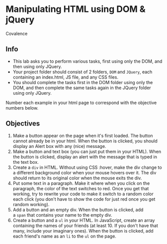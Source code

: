Manipulating HTML using DOM & jQuery
====================================

Covalence

Info
----

-   This lab asks you to perform various tasks, first using only the DOM, and then using only JQuery.
-   Your project folder should consist of 2 folders, `DOM` and `JQuery`, each containing an index.html, JS file, and any CSS files.
-   You should complete the tasks first in the DOM folder using only the DOM, and then complete the same tasks again in the JQuery folder using only JQuery.

Number each example in your html page to correspond with the objective numbers below.

Objectives
----------

1.  Make a button appear on the page when it's first loaded. The button cannot already be in your html. When the button is clicked, you should display an Alert box with any (nice) message.
2.  Make a button and text box (you can just put them in your HTML). When the button is clicked, display an alert with the message that is typed in the text box.
3.  Create a `div` in HTML. Without using CSS :hover, make the div change to a different background color when your mouse hovers over it. The div should return to its original color when the mouse exits the div.
4.  Put some text in a paragraph. Make it where when you click on the paragraph, the color of the text switches to red. Once you get that working, try to rewrite your code to make it switch to a random color each click (you don't have to show the code for just red once you get random working).
5.  Add a button and an empty div. When the button is clicked, add a `span` that contains your name to the empty div.
6.  Create a button and a `ul` in your HTML. In JavaScript, create an array containing the names of your friends (at least 10. If you don't have that many, include your imaginary ones). When the button is clicked, add each friend's name as an `li` to the `ul` on the page.